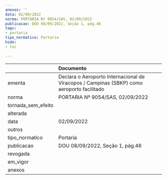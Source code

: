 ```yaml
---
anexos: ''
data: 02/09/2022
norma: PORTARIA Nº 9054/SAS, 02/09/2022
publicacao: DOU 08/09/2022, Seção 1, pág.46
tags:
- portaria
tipo_normatico: Portaria
hide: 
- toc 
 
---
```


|                    | Documento                                                                                  |
|:-------------------|:-------------------------------------------------------------------------------------------|
| ementa             | Declara o Aeroporto Internacional de Viracopos / Campinas (SBKP) como aeroporto facilitado |
| norma              | PORTARIA Nº 9054/SAS, 02/09/2022                                                           |
| tornada_sem_efeito |                                                                                            |
| alterada           |                                                                                            |
| data               | 02/09/2022                                                                                 |
| outros             |                                                                                            |
| tipo_normatico     | Portaria                                                                                   |
| publicacao         | DOU 08/09/2022, Seção 1, pág.46                                                            |
| revogada           |                                                                                            |
| em_vigor           |                                                                                            |
| anexos             |                                                                                            |